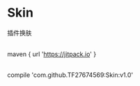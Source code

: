 # Skin
插件换肤

 <br> maven { url 'https://jitpack.io' }

 <br> compile 'com.github.TF27674569:Skin:v1.0'

